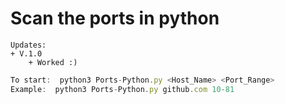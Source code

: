  Scan the ports in python 
=============

    Updates:
    + V.1.0
        + Worked :)
```javascript
To start:  python3 Ports-Python.py <Host_Name> <Port_Range>
Example:  python3 Ports-Python.py github.com 10-81
```
 

                


